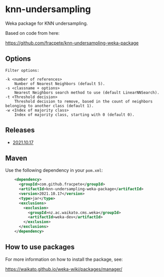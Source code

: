 # knn-undersampling

Weka package for KNN undersampling.

Based on code from here:

https://github.com/fracpete/knn-undersampling-weka-package

## Options

```
Filter options:

-k <number of references>
	Number of Nearest Neighbors (default 5).
-s <classname + options>
	Nearest Neighbors search method to use (default LinearNNSearch).
-t <Threshold decision>
	Threshold decision to remove, based in the count of neighbors belonging to another class (default 1).
-w <Index of majority class>
	Index of majority class, starting with 0 (default 0).
```

## Releases

* [2021.10.17](https://github.com/fracpete/knn-undersampling-weka-package/releases/download/v2021.10.17/knn-undersampling-2021.10.17.zip)


## Maven

Use the following dependency in your `pom.xml`:

```xml
    <dependency>
      <groupId>com.github.fracpete</groupId>
      <artifactId>knn-undersampling-weka-package</artifactId>
      <version>2021.10.17</version>
      <type>jar</type>
      <exclusions>
        <exclusion>
          <groupId>nz.ac.waikato.cms.weka</groupId>
          <artifactId>weka-dev</artifactId>
        </exclusion>
      </exclusions>
    </dependency>
```


## How to use packages

For more information on how to install the package, see:

https://waikato.github.io/weka-wiki/packages/manager/



